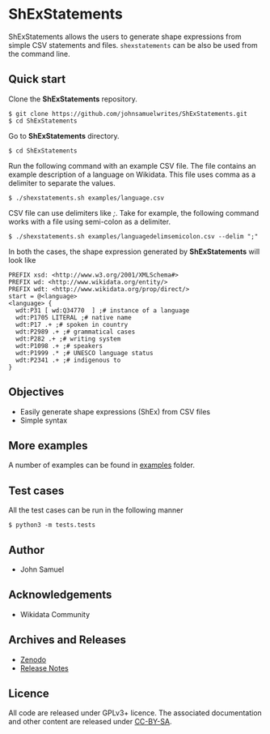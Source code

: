 # ShExStatements
ShExStatements allows the users to generate shape expressions from simple CSV statements and files. `shexstatements` can be also be used from the command line.

## Quick start
Clone the **ShExStatements** repository.
```
$ git clone https://github.com/johnsamuelwrites/ShExStatements.git 
$ cd ShExStatements
```

Go to **ShExStatements** directory.
```
$ cd ShExStatements
```

Run the following command with an example CSV file. The file contains an example description of a language on Wikidata. This file uses comma as a delimiter to separate the values.
```
$ ./shexstatements.sh examples/language.csv
```

CSV file can use delimiters like _;_. Take for example, the following command works with a file using semi-colon as a delimiter.

```
$ ./shexstatements.sh examples/languagedelimsemicolon.csv --delim ";"
```
In both the cases, the shape expression generated by **ShExStatements** will look like
```
PREFIX xsd: <http://www.w3.org/2001/XMLSchema#>
PREFIX wd: <http://www.wikidata.org/entity/>
PREFIX wdt: <http://www.wikidata.org/prop/direct/>
start = @<language>
<language> {
  wdt:P31 [ wd:Q34770  ] ;# instance of a language
  wdt:P1705 LITERAL ;# native name
  wdt:P17 .+ ;# spoken in country
  wdt:P2989 .+ ;# grammatical cases
  wdt:P282 .+ ;# writing system
  wdt:P1098 .+ ;# speakers
  wdt:P1999 .* ;# UNESCO language status
  wdt:P2341 .+ ;# indigenous to
}
```

## Objectives
* Easily generate shape expressions (ShEx) from CSV files 
* Simple syntax


## More examples
A number of examples can be found in [examples](examples/) folder.

## Test cases
All the test cases can be run in  the following manner
```
$ python3 -m tests.tests
```

## Author
* John Samuel

## Acknowledgements
* Wikidata Community

## Archives and Releases
* [Zenodo](https://doi.org/10.5281/zenodo.3723870)
* [Release Notes](RELEASE.md)

## Licence
All code are released under GPLv3+ licence. The associated documentation and other content are released under [CC-BY-SA](http://creativecommons.org/licenses/by-sa/4.0/).

